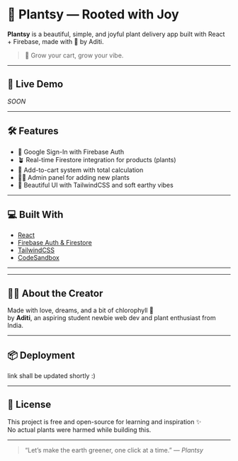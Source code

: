 # 🌿 Plantsy — Rooted with Joy

**Plantsy** is a beautiful, simple, and joyful plant delivery app built with React + Firebase, made with 💚 by Aditi.

> 🌱 Grow your cart, grow your vibe.

---

## 🔗 Live Demo

*SOON*

---

## 🛠 Features

- 🌼 Google Sign-In with Firebase Auth
- 🪴 Real-time Firestore integration for products (plants)
- 🛒 Add-to-cart system with total calculation
- 🧑‍💼 Admin panel for adding new plants
- 🌈 Beautiful UI with TailwindCSS and soft earthy vibes

---

## 💻 Built With

- [React](https://reactjs.org/)
- [Firebase Auth & Firestore](https://firebase.google.com/)
- [TailwindCSS](https://tailwindcss.com/)
- [CodeSandbox](https://codesandbox.io/)

---


---

## 🙋‍♀️ About the Creator

Made with love, dreams, and a bit of chlorophyll 🌿  
by **Aditi**, an aspiring student newbie web dev and plant enthusiast from India.

---

## 📦 Deployment

link shall be updated shortly :)

---

## 📜 License

This project is free and open-source for learning and inspiration ✨  
No actual plants were harmed while building this.

---

> “Let’s make the earth greener, one click at a time.” — *Plantsy*
